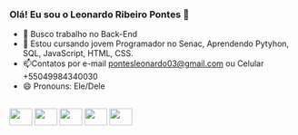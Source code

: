 ### Olá! Eu sou o Leonardo Ribeiro Pontes 👋

- 🔭 Busco trabalho no Back-End 
- 🌱 Estou cursando jovem Programador no Senac, Aprendendo Pytyhon, SQL, JavaScript, HTML, CSS.
- 📫Contatos por e-mail pontesleonardo03@gmail.com ou Celular +55049984340030
- 😄 Pronouns: Ele/Dele

<div style="display: inline_block"><br>
  <img align="center" height="30" width="40" src="https://cdn.jsdelivr.net/gh/devicons/devicon/icons/python/python-original.svg"/>
  <img align="center" height="30" width="40" src="https://cdn.jsdelivr.net/gh/devicons/devicon/icons/html5/html5-original.svg"/>
  <img align="center" height="30" width="40" src="https://cdn.jsdelivr.net/gh/devicons/devicon/icons/css3/css3-original.svg"/>
  <img align="center" height="30" width="40" src="https://cdn.jsdelivr.net/gh/devicons/devicon/icons/javascript/javascript-original.svg"/>
  <img align="center" height="30" width="40" src="https://cdn.jsdelivr.net/gh/devicons/devicon/icons/mysql/mysql-plain-wordmark.svg"/>
<div>
